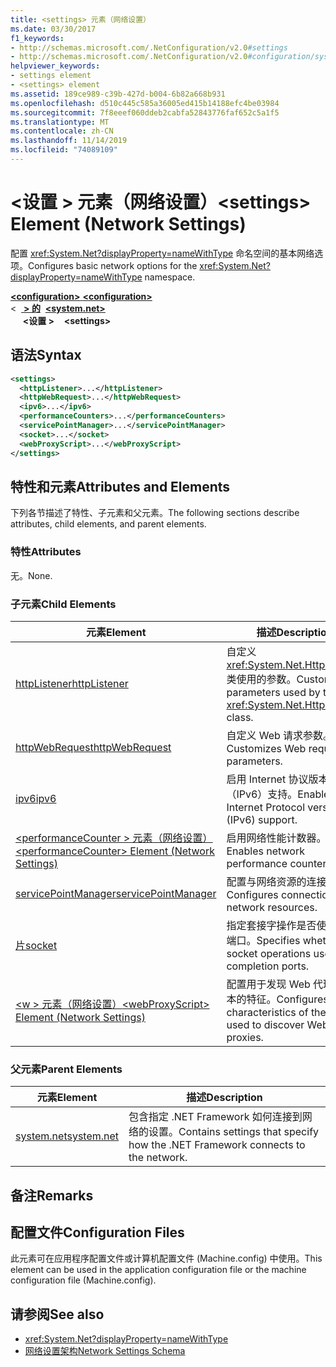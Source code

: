 ```yaml
---
title: <settings> 元素（网络设置）
ms.date: 03/30/2017
f1_keywords:
- http://schemas.microsoft.com/.NetConfiguration/v2.0#settings
- http://schemas.microsoft.com/.NetConfiguration/v2.0#configuration/system.net/settings
helpviewer_keywords:
- settings element
- <settings> element
ms.assetid: 189ce989-c39b-427d-b004-6b82a668b931
ms.openlocfilehash: d510c445c585a36005ed415b14188efc4be03984
ms.sourcegitcommit: 7f8eeef060ddeb2cabfa52843776faf652c5a1f5
ms.translationtype: MT
ms.contentlocale: zh-CN
ms.lasthandoff: 11/14/2019
ms.locfileid: "74089109"
---
```

# <a name="settings-element-network-settings"></a><span data-ttu-id="e107c-102">\<设置 > 元素（网络设置）</span><span class="sxs-lookup"><span data-stu-id="e107c-102">\<settings> Element (Network Settings)</span></span>
<span data-ttu-id="e107c-103">配置 <xref:System.Net?displayProperty=nameWithType> 命名空间的基本网络选项。</span><span class="sxs-lookup"><span data-stu-id="e107c-103">Configures basic network options for the <xref:System.Net?displayProperty=nameWithType> namespace.</span></span>  

<span data-ttu-id="e107c-104">[ **\<configuration>** ](../configuration-element.md)</span><span class="sxs-lookup"><span data-stu-id="e107c-104">[**\<configuration>**](../configuration-element.md)</span></span>\
<span data-ttu-id="e107c-105">\<&nbsp;&nbsp;[ **> 的**](system-net-element-network-settings.md)</span><span class="sxs-lookup"><span data-stu-id="e107c-105">&nbsp;&nbsp;[**\<system.net>**](system-net-element-network-settings.md)</span></span>\
<span data-ttu-id="e107c-106">&nbsp;&nbsp;&nbsp;&nbsp; **\<设置 >**</span><span class="sxs-lookup"><span data-stu-id="e107c-106">&nbsp;&nbsp;&nbsp;&nbsp;**\<settings>**</span></span>

## <a name="syntax"></a><span data-ttu-id="e107c-107">语法</span><span class="sxs-lookup"><span data-stu-id="e107c-107">Syntax</span></span>  
  
```xml  
<settings>  
  <httpListener>...</httpListener>  
  <httpWebRequest>...</httpWebRequest>  
  <ipv6>...</ipv6>  
  <performanceCounters>...</performanceCounters>  
  <servicePointManager>...</servicePointManager>  
  <socket>...</socket>  
  <webProxyScript>...</webProxyScript>  
</settings>  
```  
  
## <a name="attributes-and-elements"></a><span data-ttu-id="e107c-108">特性和元素</span><span class="sxs-lookup"><span data-stu-id="e107c-108">Attributes and Elements</span></span>  
 <span data-ttu-id="e107c-109">下列各节描述了特性、子元素和父元素。</span><span class="sxs-lookup"><span data-stu-id="e107c-109">The following sections describe attributes, child elements, and parent elements.</span></span>  
  
### <a name="attributes"></a><span data-ttu-id="e107c-110">特性</span><span class="sxs-lookup"><span data-stu-id="e107c-110">Attributes</span></span>  
 <span data-ttu-id="e107c-111">无。</span><span class="sxs-lookup"><span data-stu-id="e107c-111">None.</span></span>  
  
### <a name="child-elements"></a><span data-ttu-id="e107c-112">子元素</span><span class="sxs-lookup"><span data-stu-id="e107c-112">Child Elements</span></span>  
  
|<span data-ttu-id="e107c-113">元素</span><span class="sxs-lookup"><span data-stu-id="e107c-113">Element</span></span>|<span data-ttu-id="e107c-114">描述</span><span class="sxs-lookup"><span data-stu-id="e107c-114">Description</span></span>|  
|-------------|-----------------|  
|[<span data-ttu-id="e107c-115">httpListener</span><span class="sxs-lookup"><span data-stu-id="e107c-115">httpListener</span></span>](httplistener-element-network-settings.md)|<span data-ttu-id="e107c-116">自定义 <xref:System.Net.HttpListener> 类使用的参数。</span><span class="sxs-lookup"><span data-stu-id="e107c-116">Customizes parameters used by the <xref:System.Net.HttpListener> class.</span></span>|  
|[<span data-ttu-id="e107c-117">httpWebRequest</span><span class="sxs-lookup"><span data-stu-id="e107c-117">httpWebRequest</span></span>](httpwebrequest-element-network-settings.md)|<span data-ttu-id="e107c-118">自定义 Web 请求参数。</span><span class="sxs-lookup"><span data-stu-id="e107c-118">Customizes Web request parameters.</span></span>|  
|[<span data-ttu-id="e107c-119">ipv6</span><span class="sxs-lookup"><span data-stu-id="e107c-119">ipv6</span></span>](ipv6-element-network-settings.md)|<span data-ttu-id="e107c-120">启用 Internet 协议版本6（IPv6）支持。</span><span class="sxs-lookup"><span data-stu-id="e107c-120">Enables Internet Protocol version 6 (IPv6) support.</span></span>|  
|[<span data-ttu-id="e107c-121">\<performanceCounter > 元素（网络设置）</span><span class="sxs-lookup"><span data-stu-id="e107c-121">\<performanceCounter> Element (Network Settings)</span></span>](performancecounter-element-network-settings.md)|<span data-ttu-id="e107c-122">启用网络性能计数器。</span><span class="sxs-lookup"><span data-stu-id="e107c-122">Enables network performance counters.</span></span>|  
|[<span data-ttu-id="e107c-123">servicePointManager</span><span class="sxs-lookup"><span data-stu-id="e107c-123">servicePointManager</span></span>](servicepointmanager-element-network-settings.md)|<span data-ttu-id="e107c-124">配置与网络资源的连接。</span><span class="sxs-lookup"><span data-stu-id="e107c-124">Configures connections to network resources.</span></span>|  
|[<span data-ttu-id="e107c-125">片</span><span class="sxs-lookup"><span data-stu-id="e107c-125">socket</span></span>](socket-element-network-settings.md)|<span data-ttu-id="e107c-126">指定套接字操作是否使用完成端口。</span><span class="sxs-lookup"><span data-stu-id="e107c-126">Specifies whether socket operations use completion ports.</span></span>|  
|[<span data-ttu-id="e107c-127">\<w > 元素（网络设置）</span><span class="sxs-lookup"><span data-stu-id="e107c-127">\<webProxyScript> Element (Network Settings)</span></span>](webproxyscript-element-network-settings.md)|<span data-ttu-id="e107c-128">配置用于发现 Web 代理的脚本的特征。</span><span class="sxs-lookup"><span data-stu-id="e107c-128">Configures the characteristics of the script used to discover Web proxies.</span></span>|  
  
### <a name="parent-elements"></a><span data-ttu-id="e107c-129">父元素</span><span class="sxs-lookup"><span data-stu-id="e107c-129">Parent Elements</span></span>  
  
|<span data-ttu-id="e107c-130">元素</span><span class="sxs-lookup"><span data-stu-id="e107c-130">Element</span></span>|<span data-ttu-id="e107c-131">描述</span><span class="sxs-lookup"><span data-stu-id="e107c-131">Description</span></span>|  
|-------------|-----------------|  
|[<span data-ttu-id="e107c-132">system.net</span><span class="sxs-lookup"><span data-stu-id="e107c-132">system.net</span></span>](system-net-element-network-settings.md)|<span data-ttu-id="e107c-133">包含指定 .NET Framework 如何连接到网络的设置。</span><span class="sxs-lookup"><span data-stu-id="e107c-133">Contains settings that specify how the .NET Framework connects to the network.</span></span>|  
  
## <a name="remarks"></a><span data-ttu-id="e107c-134">备注</span><span class="sxs-lookup"><span data-stu-id="e107c-134">Remarks</span></span>  
  
## <a name="configuration-files"></a><span data-ttu-id="e107c-135">配置文件</span><span class="sxs-lookup"><span data-stu-id="e107c-135">Configuration Files</span></span>  
 <span data-ttu-id="e107c-136">此元素可在应用程序配置文件或计算机配置文件 (Machine.config) 中使用。</span><span class="sxs-lookup"><span data-stu-id="e107c-136">This element can be used in the application configuration file or the machine configuration file (Machine.config).</span></span>  
  
## <a name="see-also"></a><span data-ttu-id="e107c-137">请参阅</span><span class="sxs-lookup"><span data-stu-id="e107c-137">See also</span></span>

- <xref:System.Net?displayProperty=nameWithType>
- [<span data-ttu-id="e107c-138">网络设置架构</span><span class="sxs-lookup"><span data-stu-id="e107c-138">Network Settings Schema</span></span>](index.md)
